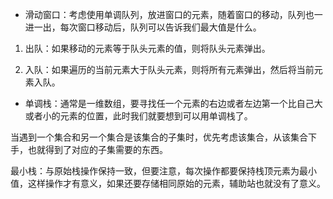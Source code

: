 - 滑动窗口：考虑使用单调队列，放进窗口的元素，随着窗口的移动，队列也一进一出，每次窗口移动后，队列可以告诉我们最大值是什么。

1. 出队：如果移动的元素等于队头元素的值，则将队头元素弹出。

2. 入队：如果遍历的当前元素大于队头元素，则将所有元素弹出，然后将当前元素入队。
  
  
- 单调栈：通常是一维数组，要寻找任一个元素的右边或者左边第一个比自己大或者小的元素的位置，此时我们就要想到可以用单调栈了。

当遇到一个集合和另一个集合是该集合的子集时，优先考虑该集合，从该集合下手，也就得到了对应的子集需要的东西。  


最小栈：与原始栈操作保持一致，但要注意，每次操作都要保持栈顶元素为最小值，这样操作才有意义，如果还要存储相同原始的元素，辅助站也就没有了意义。﻿